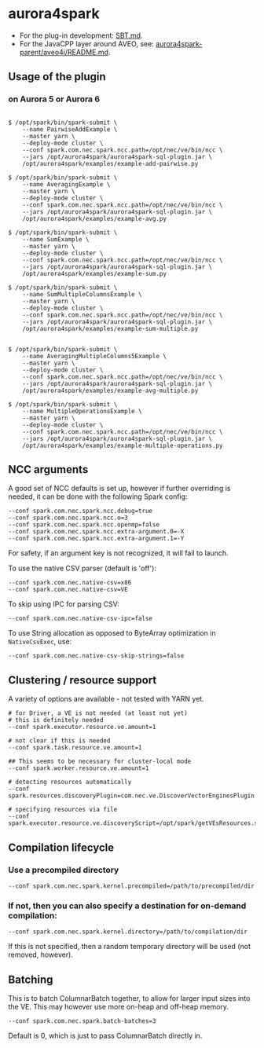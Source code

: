 # aurora4spark

- For the plug-in development: [SBT.md](SBT.md).
- For the JavaCPP layer around AVEO, see: [aurora4spark-parent/aveo4j/README.md](aurora4spark-parent/aveo4j/README.md).

## Usage of the plugin

### on Aurora 5 or Aurora 6

```

$ /opt/spark/bin/spark-submit \
    --name PairwiseAddExample \
    --master yarn \
    --deploy-mode cluster \
    --conf spark.com.nec.spark.ncc.path=/opt/nec/ve/bin/ncc \
    --jars /opt/aurora4spark/aurora4spark-sql-plugin.jar \
    /opt/aurora4spark/examples/example-add-pairwise.py

$ /opt/spark/bin/spark-submit \
    --name AveragingExample \
    --master yarn \
    --deploy-mode cluster \
    --conf spark.com.nec.spark.ncc.path=/opt/nec/ve/bin/ncc \
    --jars /opt/aurora4spark/aurora4spark-sql-plugin.jar \
    /opt/aurora4spark/examples/example-avg.py

$ /opt/spark/bin/spark-submit \
    --name SumExample \
    --master yarn \
    --deploy-mode cluster \
    --conf spark.com.nec.spark.ncc.path=/opt/nec/ve/bin/ncc \
    --jars /opt/aurora4spark/aurora4spark-sql-plugin.jar \
    /opt/aurora4spark/examples/example-sum.py

$ /opt/spark/bin/spark-submit \
    --name SumMultipleColumnsExample \
    --master yarn \
    --deploy-mode cluster \
    --conf spark.com.nec.spark.ncc.path=/opt/nec/ve/bin/ncc \
    --jars /opt/aurora4spark/aurora4spark-sql-plugin.jar \
    /opt/aurora4spark/examples/example-sum-multiple.py


$ /opt/spark/bin/spark-submit \
    --name AveragingMultipleColumns5Example \
    --master yarn \
    --deploy-mode cluster \
    --conf spark.com.nec.spark.ncc.path=/opt/nec/ve/bin/ncc \
    --jars /opt/aurora4spark/aurora4spark-sql-plugin.jar \
    /opt/aurora4spark/examples/example-avg-multiple.py

$ /opt/spark/bin/spark-submit \
    --name MultipleOperationsExample \
    --master yarn \
    --deploy-mode cluster \
    --conf spark.com.nec.spark.ncc.path=/opt/nec/ve/bin/ncc \
    --jars /opt/aurora4spark/aurora4spark-sql-plugin.jar \
    /opt/aurora4spark/examples/example-multiple-operations.py

```

## NCC arguments

A good set of NCC defaults is set up, however if further overriding is needed, it can be done with the following Spark config:

```
--conf spark.com.nec.spark.ncc.debug=true
--conf spark.com.nec.spark.ncc.o=3
--conf spark.com.nec.spark.ncc.openmp=false
--conf spark.com.nec.spark.ncc.extra-argument.0=-X
--conf spark.com.nec.spark.ncc.extra-argument.1=-Y
```

For safety, if an argument key is not recognized, it will fail to launch.

To use the native CSV parser (default is 'off'):

```
--conf spark.com.nec.native-csv=x86
--conf spark.com.nec.native-csv=VE
```

To skip using IPC for parsing CSV:
```
--conf spark.com.nec.native-csv-ipc=false
```

To use String allocation as opposed to ByteArray optimization in `NativeCsvExec`, use: 

```
--conf spark.com.nec.native-csv-skip-strings=false
```

## Clustering / resource support

A variety of options are available - not tested with YARN yet.

```
# for Driver, a VE is not needed (at least not yet)
# this is definitely needed
--conf spark.executor.resource.ve.amount=1

# not clear if this is needed
--conf spark.task.resource.ve.amount=1

## This seems to be necessary for cluster-local mode
--conf spark.worker.resource.ve.amount=1

# detecting resources automatically
--conf spark.resources.discoveryPlugin=com.nec.ve.DiscoverVectorEnginesPlugin

# specifying resources via file
--conf spark.executor.resource.ve.discoveryScript=/opt/spark/getVEsResources.sh
```

## Compilation lifecycle

### Use a precompiled directory
```
--conf spark.com.nec.spark.kernel.precompiled=/path/to/precompiled/dir
```

### If not, then you can also specify a destination for on-demand compilation:

```
--conf spark.com.nec.spark.kernel.directory=/path/to/compilation/dir
```

If this is not specified, then a random temporary directory will be used (not removed, however).

## Batching

This is to batch ColumnarBatch together, to allow for larger input sizes into the VE.
This may however use more on-heap and off-heap memory.

```
--conf spark.com.nec.spark.batch-batches=3
```

Default is 0, which is just to pass ColumnarBatch directly in.
